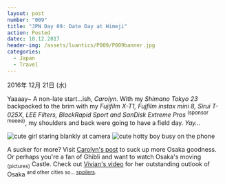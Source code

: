 ```yaml
---
layout: post
number: "009"
title: "JPN Day 09: Date Day at Himeji"
action: Posted
datec: 10.12.2017
header-img: /assets/luantics/P009/P009banner.jpg
categories:
  - Japan
  - Travel
---
```


2016年 12月 21日 (水)

Yaaaay~ A non-late start…ish, _Carolyn_. With my _Shimano Tokyo 23_ backpacked to the brim with my _Fujifilm X-T1, Fujfilm instax mini 8, Sirui T-025X, LEE Filters, BlackRapid Sport and SanDisk Extreme Pros_ <sup>(sponsor meeee)</sup>, my shoulders and back were going to have a field day. _Yay…_

<div class="imageset">
	<div class="row">
		<img src="{{ baseurl }}/assets/luantics/P009/18A.jpg" alt="cute girl staring blankly at camera" class="half"/>
		<img src="{{ baseurl }}/assets/luantics/P009/18B.jpg" alt="cute hotty boy busy on the phone" class="half"/>
	</div>
</div>

A sucker for more? Visit <a href="http://www.capturedbycarolyn.com/blog/2017/japan-diary-osaka-day-5">Carolyn's post</a> to suck up more Osaka goodness. Or perhaps you're a fan of Ghibli and want to watch Osaka's moving <sub>(pictures)</sub> Castle. Check out <a href="https://youtu.be/FoYTlY0CDDE">Vivian's video</a> for her outstanding outlook of Osaka <sup>and other cities so... <a href="https://youtu.be/AGFAyea0_X4?t=1m22s">spoilers</a>.</sup>